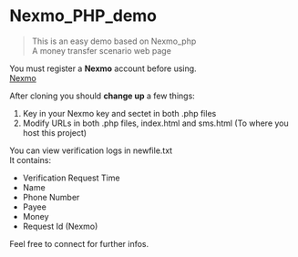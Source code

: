 # Nexmo_PHP_demo

>This is an easy demo based on Nexmo_php<br>
>A money transfer scenario web page

You must register a **Nexmo** account before using.<br>
[Nexmo](https://www.nexmo.com)<br>

After cloning you should **change up** a few things:
1. Key in your Nexmo key and sectet in both .php files
2. Modify URLs in both .php files, index.html and sms.html (To where you host this project)


You can view verification logs in newfile.txt<br>
It contains:
* Verification Request Time
* Name
* Phone Number
* Payee
* Money
* Request Id (Nexmo)

Feel free to connect for further infos.
